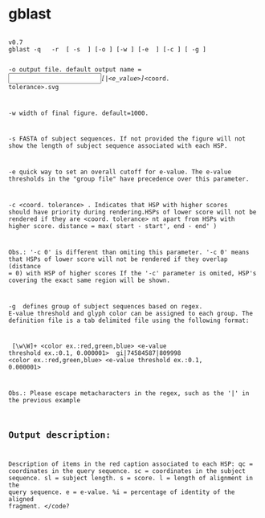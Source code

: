 # gblast

<code>
v0.7
gblast -q <FASTA of query sequences>  -r <m8 blast file> [ -s <FASTA of subject sequences> ] [-o <output png file>] [-w <width>] [-e <e-value threshold> ] [-c <coord. tolerance>] [ -g <group file>]

-o output file. default output name = <input file name>_[<group info>|<e_value>]_<coord. tolerance>.svg

-w width of final figure. default=1000.

-s FASTA of subject sequences. If not provided the figure will not show the length of subject sequence associated with each HSP.

-e quick way to set an overall cutoff for e-value. The e-value thresholds in the "group file" have precedence over this parameter.

-c <coord. tolerance>   . Indicates that HSP with higher scores should have priority during rendering.HSPs of lower score will not be rendered if they are <coord. tolerance> nt apart from HSPs with higher score. distance = max( start - start', end - end' )

Obs.: '-c 0' is different than omiting this parameter. '-c 0' means that HSPs of lower score will not be rendered if they overlap (distance = 0) with HSP of higher scores
If the '-c' parameter is omited, HSP's covering the exact same region will be shown.

-g <group file> defines group of subject sequences based on regex. E-value threshold and glyph color can be assigned to each group.
The definition file is a tab delimited file using the following format:

<group name>    [\w\W]+                 <color ex.:red,green,blue>      <e-value threshold ex.:0.1, 0.000001>
<group name>    gi\|74584587\|809998    <color ex.:red,green,blue>      <e-value threshold ex.:0.1, 0.000001>

Obs.: Please escape metacharacters in the regex, such as the '|' in the previous example

Output description:
-------------------
Description of items in the red caption associated to each HSP:
qc = coordinates in the query sequence.
sc = coordinates in the subject sequence.
sl = subject length.
s  = score.
l  = length of alignment in the query sequence.
e  = e-value.
%i = percentage of identity of the aligned fragment.
</code?

